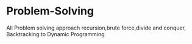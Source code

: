 # Problem-Solving
All Problem solving approach recursion,brute force,divide and conquer, Backtracking to Dynamic Programming
